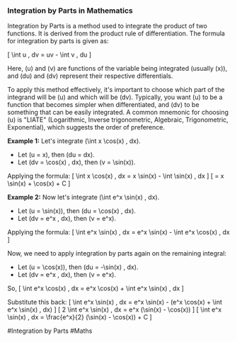 ### Integration by Parts in Mathematics

Integration by Parts is a method used to integrate the product of two functions. It is derived from the product rule of differentiation. The formula for integration by parts is given as:

\[ \int u \, dv = uv - \int v \, du \]

Here, \(u\) and \(v\) are functions of the variable being integrated (usually \(x\)), and \(du\) and \(dv\) represent their respective differentials.

To apply this method effectively, it's important to choose which part of the integrand will be \(u\) and which will be \(dv\). Typically, you want \(u\) to be a function that becomes simpler when differentiated, and \(dv\) to be something that can be easily integrated. A common mnemonic for choosing \(u\) is "LIATE" (Logarithmic, Inverse trigonometric, Algebraic, Trigonometric, Exponential), which suggests the order of preference.

**Example 1:**
Let's integrate \(\int x \cos(x) \, dx\).

- Let \(u = x\), then \(du = dx\).
- Let \(dv = \cos(x) \, dx\), then \(v = \sin(x)\).

Applying the formula:
\[ \int x \cos(x) \, dx = x \sin(x) - \int \sin(x) \, dx \]
\[ = x \sin(x) + \cos(x) + C \]

**Example 2:**
Now let's integrate \(\int e^x \sin(x) \, dx\).

- Let \(u = \sin(x)\), then \(du = \cos(x) \, dx\).
- Let \(dv = e^x \, dx\), then \(v = e^x\).

Applying the formula:
\[ \int e^x \sin(x) \, dx = e^x \sin(x) - \int e^x \cos(x) \, dx \]

Now, we need to apply integration by parts again on the remaining integral:

- Let \(u = \cos(x)\), then \(du = -\sin(x) \, dx\).
- Let \(dv = e^x \, dx\), then \(v = e^x\).

So,
\[ \int e^x \cos(x) \, dx = e^x \cos(x) + \int e^x \sin(x) \, dx \]

Substitute this back:
\[ \int e^x \sin(x) \, dx = e^x \sin(x) - (e^x \cos(x) + \int e^x \sin(x) \, dx) \]
\[ 2 \int e^x \sin(x) \, dx = e^x (\sin(x) - \cos(x)) \]
\[ \int e^x \sin(x) \, dx = \frac{e^x}{2} (\sin(x) - \cos(x)) + C \]

#Integration by Parts #Maths